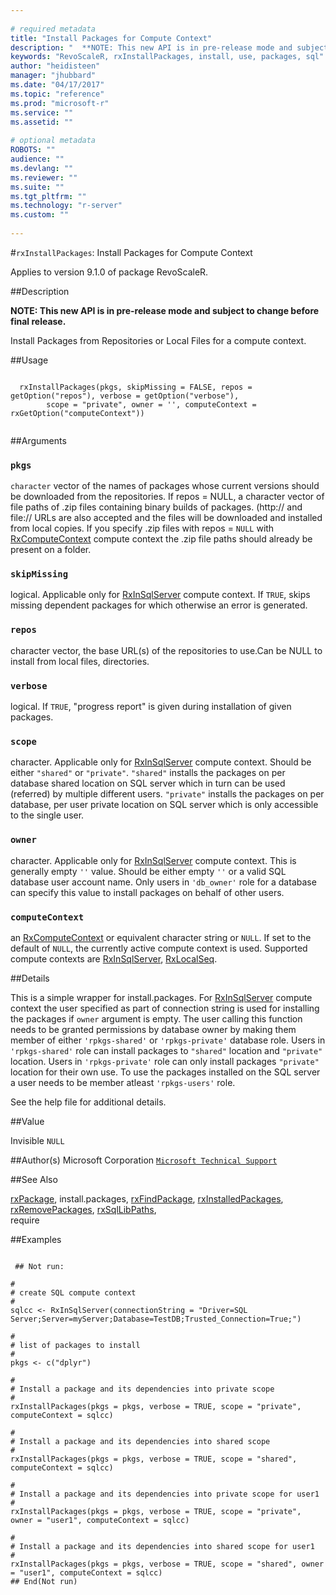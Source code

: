 ```yaml
--- 
 
# required metadata 
title: "Install Packages for Compute Context" 
description: "  **NOTE: This new API is in pre-release mode and subject to change before final release.**  Install Packages from Repositories or Local Files for a compute context.  " 
keywords: "RevoScaleR, rxInstallPackages, install, use, packages, sql" 
author: "heidisteen" 
manager: "jhubbard" 
ms.date: "04/17/2017" 
ms.topic: "reference" 
ms.prod: "microsoft-r" 
ms.service: "" 
ms.assetid: "" 
 
# optional metadata 
ROBOTS: "" 
audience: "" 
ms.devlang: "" 
ms.reviewer: "" 
ms.suite: "" 
ms.tgt_pltfrm: "" 
ms.technology: "r-server" 
ms.custom: "" 
 
--- 
```

 
 
 #`rxInstallPackages`: Install Packages for Compute Context

 Applies to version 9.1.0 of package RevoScaleR.
 
 ##Description
 

**NOTE: This new API is in pre-release mode and subject to change before final release.**

Install Packages from Repositories or Local Files for a compute context.

 
 
 ##Usage

```   
  
  rxInstallPackages(pkgs, skipMissing = FALSE, repos = getOption("repos"), verbose = getOption("verbose"), 
        scope = "private", owner = '', computeContext = rxGetOption("computeContext"))
 
```
 
 ##Arguments

   
  
    
 ### `pkgs`
 `character` vector of the names of packages whose current versions should be downloaded from the repositories. If repos = NULL, a character vector of file paths of .zip files containing binary builds of packages. (http:// and file:// URLs are also accepted and the files will be downloaded and installed from local copies. If you specify .zip files with repos = `NULL` with [RxComputeContext](RxComputeContext.md) compute context the .zip file paths should already be present on a folder. 
   
   
    
 ### `skipMissing`
 logical. Applicable only for [RxInSqlServer](RxInSqlServer.md) compute context. If `TRUE`, skips missing dependent packages for which otherwise an error is generated.  
  
  
    
 ### `repos`
 character vector, the base URL(s) of the repositories to use.Can be NULL to install from local files, directories. 
  
  
    
 ### `verbose`
 logical. If `TRUE`, "progress report" is given during installation of given packages. 
  
  
    
 ### `scope`
 character. Applicable only for [RxInSqlServer](RxInSqlServer.md) compute context. Should be either `"shared"` or `"private"`.  `"shared"` installs the packages on per database shared location on SQL server which in turn can be used (referred) by multiple different users. `"private"` installs the packages on per database, per user private location on SQL server which is only accessible to the single user. 
  
  
    
 ### `owner`
 character. Applicable only for [RxInSqlServer](RxInSqlServer.md) compute context. This is generally empty `''` value.  Should be either empty `''` or a valid SQL database user account name. Only users in `'db_owner'` role for a database can specify this value to install packages on  behalf of other users.  
  
  
    
 ### `computeContext`
 an [RxComputeContext](RxComputeContext.md) or equivalent character string or `NULL`.   If set to the default of `NULL`, the currently active compute context is used. Supported compute contexts are [RxInSqlServer](RxInSqlServer.md), [RxLocalSeq](RxLocalSeq.md). 
  
  
 
 
 ##Details
 
This is a simple wrapper for install.packages. 
For [RxInSqlServer](RxInSqlServer.md) compute context the user specified as part of connection string is used for installing the packages if `owner` argument is empty. The user calling this function needs to be granted permissions by database owner by making them member of either `'rpkgs-shared'` or `'rpkgs-private'` database role. Users in `'rpkgs-shared'` role can install packages to `"shared"` location and `"private"` location. Users in `'rpkgs-private'` role can only install packages `"private"` location for their own use. To use the packages installed on the SQL server a user needs to be member atleast `'rpkgs-users'` role.

See the help file for additional details.
 
 
 
 ##Value
 
Invisible `NULL`
 
 
 ##Author(s)
 Microsoft Corporation [`Microsoft Technical Support`](https://go.microsoft.com/fwlink/?LinkID=698556&clcid=0x409)
 
 
 ##See Also
 
[rxPackage](rxPackage.md),
install.packages,
[rxFindPackage](rxFindPackage.md),
[rxInstalledPackages](rxInstalledPackages.md),
[rxRemovePackages](rxRemovePackages.md),
[rxSqlLibPaths](rxSqlLibPaths.md),   
require
   
 ##Examples

 ```
   
  ## Not run:
 
#
# create SQL compute context
#
sqlcc <- RxInSqlServer(connectionString = "Driver=SQL Server;Server=myServer;Database=TestDB;Trusted_Connection=True;")

#
# list of packages to install
#
pkgs <- c("dplyr")

#
# Install a package and its dependencies into private scope
#
rxInstallPackages(pkgs = pkgs, verbose = TRUE, scope = "private", computeContext = sqlcc)

#
# Install a package and its dependencies into shared scope
#
rxInstallPackages(pkgs = pkgs, verbose = TRUE, scope = "shared", computeContext = sqlcc)

#
# Install a package and its dependencies into private scope for user1
#
rxInstallPackages(pkgs = pkgs, verbose = TRUE, scope = "private", owner = "user1", computeContext = sqlcc)

#
# Install a package and its dependencies into shared scope for user1
#
rxInstallPackages(pkgs = pkgs, verbose = TRUE, scope = "shared", owner = "user1", computeContext = sqlcc)
 ## End(Not run) 
  
 
```
     
 
 
 
 
 
